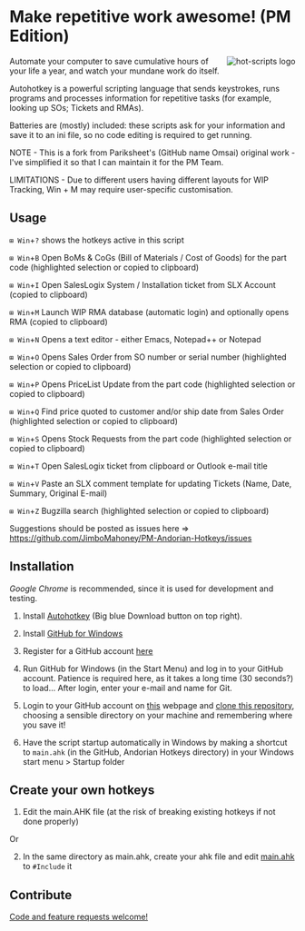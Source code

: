 Make repetitive work awesome! (PM Edition)
===========================================
<img src="https://cloud.github.com/downloads/omsai/andorian-hotkeys/andorian-scripts-banner.png"
 alt="hot-scripts logo" title="Happy Andorian" align="right" />

Automate your computer to save cumulative hours of your life a year,
and watch your mundane work do itself.

Autohotkey is a powerful scripting language that sends keystrokes,
runs programs and processes information for repetitive tasks (for example, looking up SOs; Tickets and RMAs).

Batteries are (mostly) included: these scripts ask for your information and
save it to an ini file, so no code editing is required to get running.

NOTE - This is a fork from Pariksheet's (GitHub name Omsai) original work - I've simplified it so that I can maintain it for the PM Team.

LIMITATIONS - Due to different users having different layouts for WIP Tracking, Win + M may require user-specific customisation.


Usage
-----------

`⊞ Win`+`?` shows the hotkeys active in this script

`⊞ Win`+`B` Open BoMs & CoGs (Bill of Materials / Cost of Goods) for the part code (highlighted selection or copied to clipboard)

`⊞ Win`+`I` Open SalesLogix System / Installation ticket from SLX Account (copied to clipboard)

`⊞ Win`+`M` Launch WIP RMA database (automatic login) and optionally opens RMA (copied to clipboard)

`⊞ Win`+`N` Opens a text editor - either Emacs, Notepad++ or Notepad

`⊞ Win`+`O` Opens Sales Order from SO number or serial number (highlighted selection or copied to clipboard)

`⊞ Win`+`P` Opens PriceList Update from the part code (highlighted selection or copied to clipboard)

`⊞ Win`+`Q` Find price quoted to customer and/or ship date from Sales Order (highlighted selection or copied to clipboard)

`⊞ Win`+`S` Opens Stock Requests from the part code (highlighted selection or copied to clipboard)

`⊞ Win`+`T` Open SalesLogix ticket from clipboard or Outlook e-mail title

`⊞ Win`+`V` Paste an SLX comment template for updating Tickets (Name, Date, Summary, Original E-mail)

`⊞ Win`+`Z` Bugzilla search (highlighted selection or copied to clipboard)

Suggestions should be posted as issues here => https://github.com/JimboMahoney/PM-Andorian-Hotkeys/issues



Installation
------------
*Google Chrome* is recommended, since it is used for development and testing.


1.  Install <a href="http://ahkscript.org/" target="_blank">Autohotkey</a> (Big blue Download button on top right).

2.  Install <a href="http://windows.github.com/" target="_blank">GitHub for Windows</a>

3.  Register for a GitHub account <a href="https://github.com/join" target="_blank">here</a>
	
4.	Run GitHub for Windows (in the Start Menu) and log in to your GitHub account. Patience is required here, as it takes a long time (30 seconds?) to load...
    After login, enter your e-mail and name for Git.

5.  Login to your GitHub account on <a href="https://github.com/JimboMahoney/PM-Andorian-Hotkeys" target="_blank">this</a> webpage and 
    [clone this repository](github-windows://openRepo/https://github.com/JimboMahoney/PM-Andorian-Hotkeys), choosing a sensible directory on your machine and remembering where you save it!

6.  Have the script startup automatically in Windows by
    making a shortcut to `main.ahk` (in the GitHub, Andorian Hotkeys directory) in your Windows start menu > Startup folder


Create your own hotkeys
-----------------------
1) Edit the main.AHK file (at the risk of breaking existing hotkeys if not done properly)

Or

2) In the same directory as main.ahk, create your ahk file and edit
[main.ahk](PM-Andorian-Hotkeys/blob/master/main.ahk#L18) to `#Include` it


Contribute
----------
<a href="https://github.com/JimboMahoney/PM-Andorian-Hotkeys/issues" target="_blank">Code and feature requests welcome!</a>


